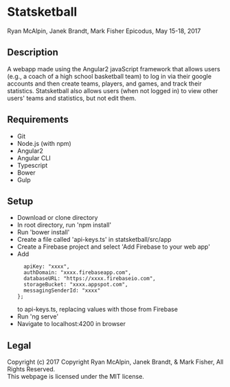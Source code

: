 # Statsketball
Ryan McAlpin, Janek Brandt, Mark Fisher
Epicodus, May 15-18, 2017

## Description
A webapp made using the Angular2 javaScript framework that allows users (e.g., a coach of a high school basketball team) to log in via their google accounts and then create teams, players, and games, and track their statistics. Statsketball also allows users (when not logged in) to view other users' teams and statistics, but not edit them.

## Requirements
* Git
* Node.js (with npm)
* Angular2
* Angular CLI
* Typescript
* Bower
* Gulp

## Setup
* Download or clone directory
* In root directory, run 'npm install'
* Run 'bower install'
* Create a file called 'api-keys.ts' in statsketball/src/app
* Create a Firebase project and select 'Add Firebase to your web app'
* Add 
  ```export var masterFirebaseConfig = {
    apiKey: "xxxx",
    authDomain: "xxxx.firebaseapp.com",
    databaseURL: "https://xxxx.firebaseio.com",
    storageBucket: "xxxx.appspot.com",
    messagingSenderId: "xxxx"
  };
  ``` 
  to api-keys.ts, replacing values with those from Firebase
* Run 'ng serve'
* Navigate to localhost:4200 in browser

## Legal
Copyright (c) 2017 Copyright Ryan McAlpin, Janek Brandt, & Mark Fisher, All Rights Reserved.<br/>
This webpage is licensed under the MIT license.
